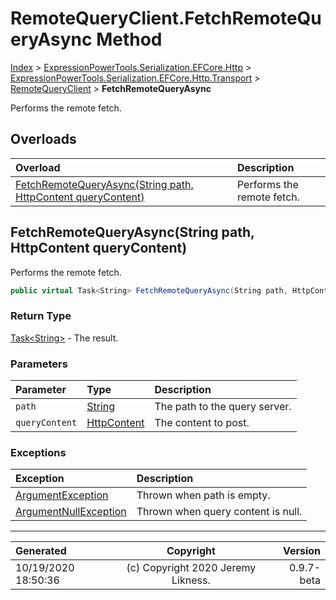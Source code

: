 ﻿# RemoteQueryClient.FetchRemoteQueryAsync Method

[Index](../index.md) > [ExpressionPowerTools.Serialization.EFCore.Http](ExpressionPowerTools.Serialization.EFCore.Http.a.md) > [ExpressionPowerTools.Serialization.EFCore.Http.Transport](ExpressionPowerTools.Serialization.EFCore.Http.Transport.n.md) > [RemoteQueryClient](ExpressionPowerTools.Serialization.EFCore.Http.Transport.RemoteQueryClient.cs.md) > **FetchRemoteQueryAsync**

Performs the remote fetch.

## Overloads

| Overload | Description |
| :-- | :-- |
| [FetchRemoteQueryAsync(String path, HttpContent queryContent)](#fetchremotequeryasyncstring-path-httpcontent-querycontent) | Performs the remote fetch. |
## FetchRemoteQueryAsync(String path, HttpContent queryContent)

Performs the remote fetch.

```csharp
public virtual Task<String> FetchRemoteQueryAsync(String path, HttpContent queryContent)
```

### Return Type

 [Task&lt;String>](https://docs.microsoft.com/dotnet/api/system.threading.tasks.task-1)  - The result.

### Parameters

| Parameter | Type | Description |
| :-- | :-- | :-- |
| `path` | [String](https://docs.microsoft.com/dotnet/api/system.string) | The path to the query server. |
| `queryContent` | [HttpContent](https://docs.microsoft.com/dotnet/api/system.net.http.httpcontent) | The content to post. |

### Exceptions

| Exception | Description |
| :-- | :-- |
| [ArgumentException](https://docs.microsoft.com/dotnet/api/system.argumentexception) | Thrown when path is empty. |
| [ArgumentNullException](https://docs.microsoft.com/dotnet/api/system.argumentnullexception) | Thrown when query content is null. |


---

| Generated | Copyright | Version |
| :-- | :-: | --: |
| 10/19/2020 18:50:36 | (c) Copyright 2020 Jeremy Likness. | 0.9.7-beta |
